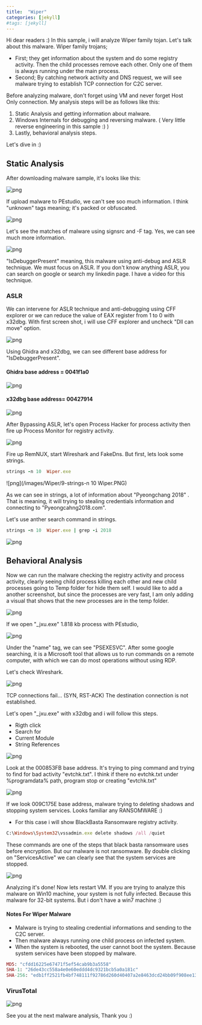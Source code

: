 ```yaml
---
title:  "Wiper"
categories: [jekyll]
#tags: [jekyll]
---
```

Hi dear readers :)
In this sample, i will analyze Wiper family tojan. Let's talk about this malware. Wiper family trojans; 
- First; they get information about the system and do some registry activity. Then the child processes remove each other. Only one of them is always running under the main process.
- Second; By catching network activity and DNS request, we will see malware trying to establish TCP connection for C2C server.

Before analyzing malware, don't forget using VM and never forget Host Only connection.
My analysis steps will be as follows like this:

1. Static Analysis and getting information about malware.
2. Windows Internals for debugging and reversing malware. ( Very little reverse engineering in this sample :) )
3. Lastly, behavioral analysis steps.

Let's dive in :)

## Static Analysis

After downloading malware sample, it's looks like this:

![png](/images/Wiper/1.PNG)

If upload malware to PEstudio, we can't see soo much information. I think "unknown" tags meaning; it's packed or obfuscated. 

![png](/images/Wiper/2.PNG)

Let's see the matches of malware using signsrc and -F tag. Yes, we can see much more information.

![png](/images/Wiper/3.png)

"IsDebuggerPresent" meaning, this malware using anti-debug and ASLR technique. We must focus on ASLR. If you don't know anything ASLR, you can search on google or search my linkedin page. I have a video for this technique.

### ASLR 

We can intervene for ASLR technique and anti-debugging using CFF explorer or we can reduce the value of EAX register from 1 to 0 with x32dbg. With first screen shot, i will use CFF explorer and uncheck "Dll can move" option.

![png](/images/Wiper/4.png)

Using Ghidra and x32dbg, we can see different base address for "IsDebuggerPresent".

#### Ghidra base address = 0041f1a0
![png](/images/Wiper/5.PNG)

#### x32dbg base address= 00427914
![png](/images/Wiper/6.PNG)

After Bypassing ASLR, let's open Process Hacker for process activity then fire up Process Monitor for registry activity.

![png](/images/Wiper/7.PNG)

Fire up RemNUX, start Wireshark and FakeDns. But first, lets look some strings.

```ruby
strings -n 10  Wiper.exe
```

![png](/images/Wiper/9-strings-n 10 Wiper.PNG)

As we can see in strings, a lot of information about "Pyeongchang 2018" . That is meaning, it will trying to stealing credentials information and connecting to "Pyeongcahng2018.com".

Let's use anther search command in strings. 

```ruby
strings -n 10  Wiper.exe | grep -i 2018
```
![png](/images/Wiper/10.PNG)

## Behavioral Analysis

Now we can run the malware checking the registry activity and process activity, clearly seeing child process killing each other and new child processes going to Temp folder for hide them self. I would like to add a another screenshot, but since the processes are very fast, I am only adding a visual that shows that the new processes are in the temp folder.

![png](/images/Wiper/12.PNG)

If we open "_jxu.exe" 1.818 kb process with PEstudio,

![png](/images/Wiper/13.PNG)

Under the "name" tag, we can see "PSEXESVC". After some google searching, it is a Microsoft tool that allows us to run commands on a remote computer, with which we can do most operations without using RDP.


Let's check Wireshark.

![png](/images/Wiper/14.PNG)

TCP connections fail... (SYN, RST-ACK) The destination connection is not established.

Let's open "_jxu.exe" with x32dbg and i will follow this steps.
- Rigth click
- Search for
- Current Module
- String References

![png](/images/Wiper/15.PNG)

Look at the 000853FB base address. It's trying to ping command and trying to find for bad activity "evtchk.txt". I think if there no evtchk.txt under %programdata% path, program stop or creating "evtchk.txt"

![png](/images/Wiper/16.PNG)

If we look 009C175E base address, malware trying to deleting shadows and stopping system services. Looks familiar any RANSOMWARE :) 

- For this case i will show BlackBasta Ransomware registry activity.

```ruby
C:\Windows\System32\vssadmin.exe delete shadows /all /quiet
```
These commands are one of the steps that black basta ransomware uses before encryption. But our malware is not ransomware. By double clicking on "ServicesActive" we can clearly see that the system services are stopped.

![png](/images/Wiper/17.png)

Analyzing it's done! Now lets restart VM. If you are trying to analyze this malware on Win10 machine, your system is not fully infected. Because this malware for 32-bit systems. But i don't have a win7 machine :)

#### Notes For Wiper Malware

- Malware is trying to stealing credential informations and sending to the C2C server.
- Then malware always running one child process on infected system.
- When the system is rebooted, the user cannot boot the system. Because system services have been stopped by malware.

```ruby
MD5: "cfdd16225e67471f5ef54cab9b3a5558"
SHA-1: "26de43cc558a4e0e60eddd4dc9321bcb5a0a181c"
SHA-256: "edb1ff2521fb4bf748111f92786d260d40407a2e8463dcd24bb09f908ee13eb9"
```
### VirusTotal

![png](/images/Wiper/vt.png)

See you at the next malware analysis, 
Thank you :)